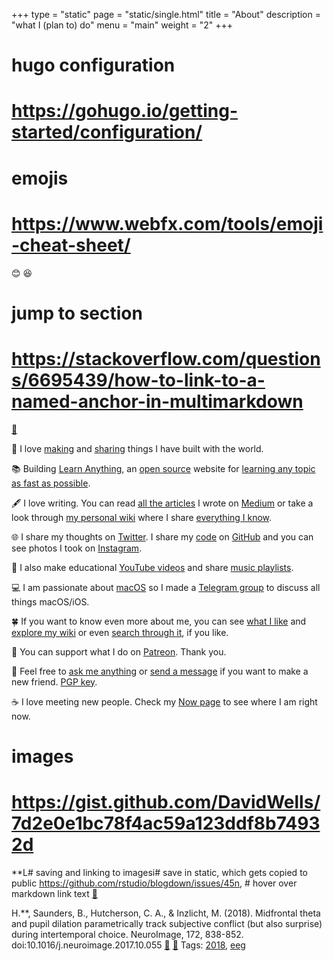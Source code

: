 +++
type = "static"
page = "static/single.html"
title = "About"
description = "what I (plan to) do"
menu = "main"
weight = "2"
+++


# hugo configuration
# https://gohugo.io/getting-started/configuration/

# emojis
# https://www.webfx.com/tools/emoji-cheat-sheet/
:blush: :laughing:

# jump to section
# https://stackoverflow.com/questions/6695439/how-to-link-to-a-named-anchor-in-multimarkdown


[👋](www.google.com)

👋 I love [making](../projects) and [sharing](https://wiki.nikitavoloboev.xyz/sharing) things I have built with the world.

📚 Building [Learn Anything](https://learn-anything.xyz), an [open source](https://github.com/learn-anything/learn-anything#readme) website for [learning any topic as fast as possible](https://github.com/learn-anything/learn-anything/wiki/White-Paper).

🖋 I love writing. You can read [all the articles](https://wiki.nikitavoloboev.xyz/sharing/my-articles) I wrote on [Medium](https://medium.com/@nikitavoloboev) or take a look through [my personal wiki](https://wiki.nikitavoloboev.xyz) where I share [everything I know](https://wiki.nikitavoloboev.xyz/sharing/everything-I-know).

🌐 I share my thoughts on [Twitter](https://twitter.com/nikitavoloboev). I share my [code](https://wiki.nikitavoloboev.xyz/sharing/my-github) on [GitHub](https://github.com/nikitavoloboev) and you can see photos I took on [Instagram](https://www.instagram.com/nikitavoloboev).

🎥 I also make educational [YouTube videos](https://www.youtube.com/channel/UCEKqrUfr_FMKIO9XSJS4vDw) and share [music playlists](https://open.spotify.com/user/nikitavoloboev).

💻 I am passionate about [macOS](https://github.com/nikitavoloboev/my-mac-os#readme) so I made a [Telegram group](https://t.me/joinchat/BBKnQU4_rty6_942PFbPbw) to discuss all things macOS/iOS.

🍀 If you want to know even more about me, you can see [what I like](../likes) and [explore my wiki](https://wiki.nikitavoloboev.xyz) or even [search through it](https://github.com/nikitavoloboev/alfred-my-mind#readme), if you like.

💛 You can support what I do on [Patreon](http://patreon.com/nikitavoloboev). Thank you.

💬 Feel free to [ask me anything](https://github.com/nikitavoloboev/ama#readme) or [send a message](mailto:nikita.voloboev@gmail.com) if you want to make a new friend. [PGP key](https://keybase.io/nikitavoloboev).

☕ I love meeting new people. Check my [Now page](../now) to see where I am right now.


# images

# https://gist.github.com/DavidWells/7d2e0e1bc78f4ac59a123ddf8b74932d










**L# saving and linking to imagesi# save in static, which gets copied to public
https://github.com/rstudio/blogdown/issues/45n, # hover over markdown link text
[:paperclip:](../attachments/publications/Monshontz2018.pdf "PDF") 

H.**, Saunders, B., Hutcherson, C. A., & Inzlicht, M. (2018). Midfrontal theta and pupil dilation parametrically track subjective conflict (but also surprise) during intertemporal choice. NeuroImage, 172, 838-852. doi:10.1016/j.neuroimage.2017.10.055 [:paperclip:](https://drive.google.com/open?id=0B8eneD8ms0LwQlI3aWg5YzRqMjQ "PDF") [:page_facing_up:](https://drive.google.com/open?id=1WRRoNqVcMi9r8GuFD2iTYSXbA1NxPfWr "Supplement") Tags: [2018](../tags/2018/), [eeg](../tags/eeg/)
